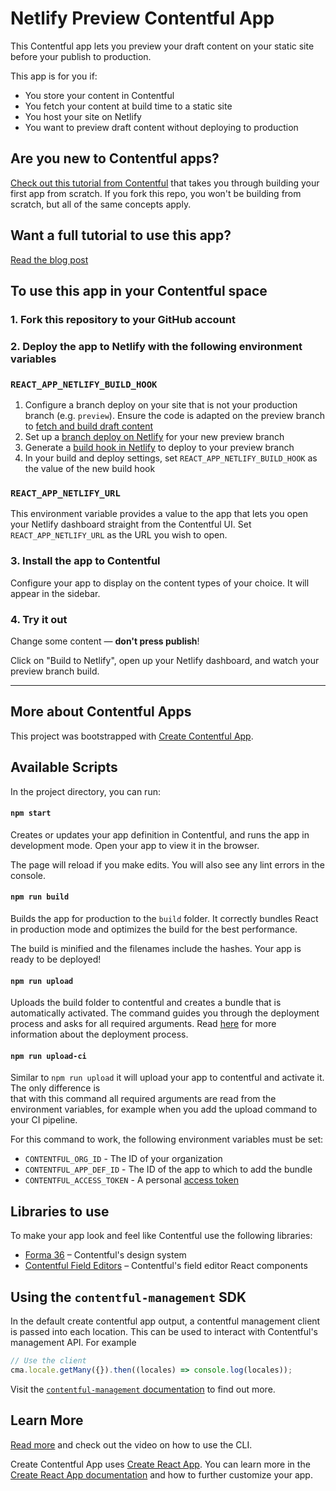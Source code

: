 # Netlify Preview Contentful App

This Contentful app lets you preview your draft content on your static site before your publish to production.

This app is for you if:

- You store your content in Contentful
- You fetch your content at build time to a static site
- You host your site on Netlify
- You want to preview draft content without deploying to production

## Are you new to Contentful apps?

[Check out this tutorial from Contentful](https://www.contentful.com/developers/docs/extensibility/app-framework/tutorial/)
that takes you through building your first app from scratch. If you fork this repo, you won't be building from scratch,
but all of the same concepts apply.

## Want a full tutorial to use this app?

[Read the blog post](https://ntl.fyi/3vcrRDl)

## To use this app in your Contentful space

### 1. Fork this repository to your GitHub account

### 2. Deploy the app to Netlify with the following environment variables

### `REACT_APP_NETLIFY_BUILD_HOOK`

1. Configure a branch deploy on your site that is not your production branch (e.g. `preview`). Ensure the code is
   adapted on the preview branch to
   [fetch and build draft content](https://www.contentful.com/developers/docs/references/content-preview-api/)
2. Set up a [branch deploy on Netlify](https://docs.netlify.com/site-deploys/overview/#branch-deploy-controls) for your
   new preview branch
3. Generate a [build hook in Netlify](https://docs.netlify.com/configure-builds/build-hooks/) to deploy to your preview
   branch
4. In your build and deploy settings, set `REACT_APP_NETLIFY_BUILD_HOOK` as the value of the new build hook

### `REACT_APP_NETLIFY_URL`

This environment variable provides a value to the app that lets you open your Netlify dashboard straight from the
Contentful UI. Set `REACT_APP_NETLIFY_URL` as the URL you wish to open.

### 3. Install the app to Contentful

Configure your app to display on the content types of your choice. It will appear in the sidebar.

### 4. Try it out

Change some content — **don't press publish**!

Click on "Build to Netlify", open up your Netlify dashboard, and watch your preview branch build.

---

## More about Contentful Apps

This project was bootstrapped with [Create Contentful App](https://github.com/contentful/create-contentful-app).

## Available Scripts

In the project directory, you can run:

#### `npm start`

Creates or updates your app definition in Contentful, and runs the app in development mode. Open your app to view it in
the browser.

The page will reload if you make edits. You will also see any lint errors in the console.

#### `npm run build`

Builds the app for production to the `build` folder. It correctly bundles React in production mode and optimizes the
build for the best performance.

The build is minified and the filenames include the hashes. Your app is ready to be deployed!

#### `npm run upload`

Uploads the build folder to contentful and creates a bundle that is automatically activated. The command guides you
through the deployment process and asks for all required arguments. Read
[here](https://www.contentful.com/developers/docs/extensibility/app-framework/create-contentful-app/#deploy-with-contentful)
for more information about the deployment process.

#### `npm run upload-ci`

Similar to `npm run upload` it will upload your app to contentful and activate it. The only difference is  
that with this command all required arguments are read from the environment variables, for example when you add the
upload command to your CI pipeline.

For this command to work, the following environment variables must be set:

- `CONTENTFUL_ORG_ID` - The ID of your organization
- `CONTENTFUL_APP_DEF_ID` - The ID of the app to which to add the bundle
- `CONTENTFUL_ACCESS_TOKEN` - A personal
  [access token](https://www.contentful.com/developers/docs/references/content-management-api/#/reference/personal-access-tokens)

## Libraries to use

To make your app look and feel like Contentful use the following libraries:

- [Forma 36](https://f36.contentful.com/) – Contentful's design system
- [Contentful Field Editors](https://www.contentful.com/developers/docs/extensibility/field-editors/) – Contentful's
  field editor React components

## Using the `contentful-management` SDK

In the default create contentful app output, a contentful management client is passed into each location. This can be
used to interact with Contentful's management API. For example

```js
// Use the client
cma.locale.getMany({}).then((locales) => console.log(locales));
```

Visit the
[`contentful-management` documentation](https://www.contentful.com/developers/docs/extensibility/app-framework/sdk/#using-the-contentful-management-library)
to find out more.

## Learn More

[Read more](https://www.contentful.com/developers/docs/extensibility/app-framework/create-contentful-app/) and check out
the video on how to use the CLI.

Create Contentful App uses [Create React App](https://create-react-app.dev/). You can learn more in the
[Create React App documentation](https://facebook.github.io/create-react-app/docs/getting-started) and how to further
customize your app.
